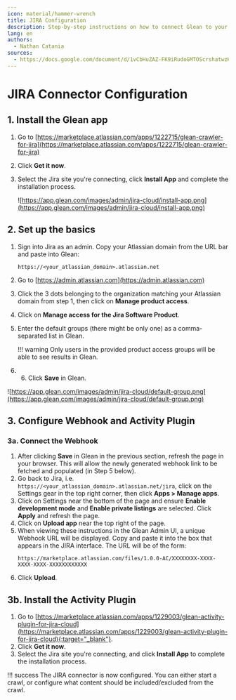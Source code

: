 ```yaml
---
icon: material/hammer-wrench
title: JIRA Configuration
description: Step-by-step instructions on how to connect Glean to your JIRA instance.
lang: en
authors:
  - Nathan Catania
sources:
  - https://docs.google.com/document/d/1vCbHuZAZ-FK9iRudoGMTOScrshatwzKpPih7ZNmenw8/edit
---
```

# JIRA Connector Configuration

## 1. Install the Glean app
1. Go to [https://marketplace.atlassian.com/apps/1222715/glean-crawler-for-jira](https://marketplace.atlassian.com/apps/1222715/glean-crawler-for-jira)
2. Click **Get it now**.
3. Select the Jira site you're connecting, click **Install App** and complete the installation process.
	
	![https://app.glean.com/images/admin/jira-cloud/install-app.png](https://app.glean.com/images/admin/jira-cloud/install-app.png)

## 2. Set up the basics
1. Sign into Jira as an admin. Copy your Atlassian domain from the URL bar and paste into Glean:
	```
	https://<your_atlassian_domain>.atlassian.net
	```

2. Go to [https://admin.atlassian.com](https://admin.atlassian.com)

3. Click the 3 dots belonging to the organization matching your Atlassian domain from step 1, then click on **Manage product access**.
4. Click on **Manage access for the Jira Software Product**.
5. Enter the default groups (there might be only one) as a comma-separated list in Glean.
	
	!!! warning
		Only users in the provided product access groups will be able to see results in Glean.

6. 6. Click **Save** in Glean.

![https://app.glean.com/images/admin/jira-cloud/default-group.png](https://app.glean.com/images/admin/jira-cloud/default-group.png)

## 3. Configure Webhook and Activity Plugin
### 3a. Connect the Webhook
1. After clicking **Save** in Glean in the previous section, refresh the page in your browser. This will allow the newly generated webhook link to be fetched and populated (in Step 5 below).
2. Go back to Jira, i.e. `https://<your_atlassian_domain>.atlassian.net/jira`, click on the Settings gear in the top right corner, then click **Apps > Manage apps**.
3. Click on Settings near the bottom of the page and ensure **Enable development mode**  and **Enable private listings** are selected. Click **Apply** and refresh the page.
4. Click on **Upload app** near the top right of the page.
5. When viewing these instructions in the Glean Admin UI, a unique Webhook URL will be displayed. Copy and paste it into the box that appears in the JIRA interface. The URL will be of the form:
	```
	https://marketplace.atlassian.com/files/1.0.0-AC/XXXXXXXX-XXXX-XXXX-XXXX-XXXXXXXXXXXX
	```
6. Click **Upload**.

## 3b. Install the Activity Plugin
1. Go to [https://marketplace.atlassian.com/apps/1229003/glean-activity-plugin-for-jira-cloud](https://marketplace.atlassian.com/apps/1229003/glean-activity-plugin-for-jira-cloud){:target="_blank"}.
2. Click **Get it now**.
3. Select the Jira site you're connecting, and click **Install App** to complete the installation process.

!!! success
	The JIRA connector is now configured. You can either start a crawl, or configure what content should be included/excluded from the crawl.

